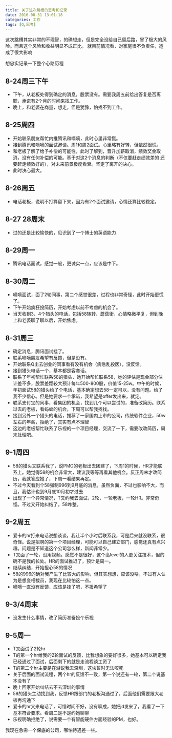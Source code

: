 ```yaml
---
title: 关于这次跳槽的思考和记录
date: 2016-08-31 13:01:18
categories: 工作
tags: [Q,思考]
---
```

这次跳槽其实非常的不理智，的确想走，但是完全没给自己留后路，冒了极大的风险。而且这个风险和收益明显不成正比。
就目前情况看，对家庭很不负责任，造成了很大影响

想忠实记录一下整个心路历程

## 8-24周三下午
- 下午，从老板处得到确定的消息，股票没有。需要我周五前给出答复是否离职，承诺有2个月的时间来找工作。
- 晚上，和老婆在商量，想走，但是犹豫，怕找不到工作。

## 8-25周四
- 开始联系朋友帮忙内推腾讯和嘀嘀，此时心里非常慌。
- 接到腾讯和嘀嘀的面试邀请。周1和周2面试。心里略有好转，但依然很慌。
- 和老板了解了给予补偿的可能性，此时了解到，晋升加薪取消，绩效奖金取消，没有任何补偿的可能。基于对这2个消息的判断（不仅要赶走绩效差的 还要赶走绩效好的），对未来前景极度看衰。坚定了离开的决心。
- 此时决心最大。

## 8-26周五
- 电话老板，说明不打算留下来，因为有2个面试邀请，心情还算比较稳定。

## 8-27 28周末
- 过的还是比较愉快的，见识到了一个博士的英语能力

## 8-29周一
- 腾讯电话面试，感觉一般，更诚实一点，应该是中下。

## 8-30周二
- 嘀嘀面试，面了2轮同事，第二个感觉很差，过程也非常奇怪，此时开始更慌了。
- 下午开始疯狂投简历，开始考虑以前不考虑的机会了。
- 当天收到3、4个猎头的电话，包括58转转、蘑菇街，心情略微平复，但到晚上和老婆聊了聊以后，开始焦虑。

## 8-31周三
- 确定消息，腾讯面试挂了。
- 联系嘀嘀朋友希望有反馈，但是没有。
- 开始联系Q出去创业的同事看有没有机会（病急乱投医），没反馈。
- 接到猎头电话一个，基本都是客套话。
- 联系了年初帮忙联系58的猎头，她开始帮忙联系58，她的评估是现金部分估计差不多，股票差距较大预计每年500-800股，价值15-25w。中午的时候，年初面试58的猎头给了个电话，基本确定想去58一定可以，没有问题。给了我不少信心。但是她要求一个承诺，我希望是offer发出来，就定。
- 联系支付宝的同事，看集团的机会，找到几个可以尝试的，准备改简历。联系过去的老板，看蚂蚁的机会，下周可以帮我找找。
- 接到另外一个猎头的电话，推荐了一家国内上市的公司，传统软件企业，50w左右的年薪，拒绝了，其实有点不理智
- 这边的老板帮忙联系了乐视的一个项目经理，交流了一下，需要改改简历，周末处理吧。

## 9-1周四
- 58的猎头又联系我了，说PMO的老板出去团建了，下周1的时候，HR才能联系上。她觉得58的机会非常大，建议我等等再看其他机会。反正周末才改简历，我就答应她了，下周一看结果再定。
- 不过今天看到个58强制996到9月底的消息，虽然负面，不过也影响不大，而且，我估计也到9月底10月初才过去
- 出现了一个异常情况，T又约我去面试，2轮，一轮老板，一轮HR。非常奇怪。不过又开始纠结了，58咋整。

## 9-2周五
- 爱卡的hr打来电话说想谈谈，我让半个小时后联系我，可是后来就没联系，很奇怪。说是招聘的第一个项目经理，可能可以自己建立部门，感觉还真有点兴趣。问题是不知道这个公司怎么样，新闻非常少。
- T又面了一轮，没用视频。感觉不是很好，这个高level的人更关注技术，但的确不是我的长处。HR的面试推迟了，预计是周一。
- 继续纠结，开始担心58的情况
- 58的996的确对我产生了比较大的影响，但其实想想，应该没啥，不过有人认为是想变相裁员，我现在比较怕这一点。
- 嘀嘀一直没有反馈，应该是挂了吧，不报希望了

## 9-3/4周末
- 没发生什么事情，改了简历准备投个乐视

## 9-5周一
- T又面试了2轮hr
- T的第一个hr给我的2轮面试的反馈，比我想象的要好很多，她基本可以确定我已经通过了面试，后面剩下的就是走流程谈工资了
- T的第二个hr主要是在游说我去深圳，这块暂时无法咬死
- 关于后面的面试流程，两个hr的反馈不一致，第一个说还有一轮，第二个说基本没有了
- 晚上回家开始纠结去不去深圳的事情
- 58的猎头主动找到我，反馈HR跟部门的老板沟通过了，后面他们需要跟大老板再沟通下
- 爱卡的hr又来电话了，可惜时间不好，没有聊成，她把jd发来了，我看了一下基本符合要求。看周二是不是约她聊聊
- 乐视明确拒绝了，说需要一个有智能硬件方面经验的PM，也好。



我现在急需一个保底的公司，哪怕待遇差一些。


